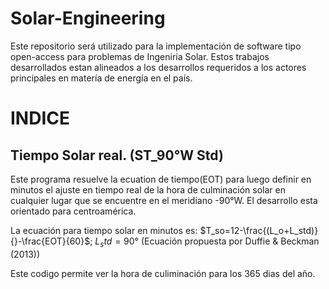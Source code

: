 # Solar-Engineering
Este repositorio será utilizado para la implementación de software tipo open-access para problemas de Ingeniría Solar. Estos trabajos desarrollados estan alineados a los desarrollos requeridos a los actores principales en matería de energía en el país. 

# INDICE
## Tiempo Solar real. (ST_90°W Std)
Este programa resuelve la ecuation de tiempo(EOT) para luego definir en minutos el ajuste en tiempo real de la hora de culminación solar en cualquier lugar que se encuentre en el meridiano -90°W. El desarrollo esta orientado para centroamérica. 

La ecuación para tiempo solar en minutos es: 
$T_so=12-\frac{(L_o+L_std)}{}-\frac{EOT}{60}$; $L_std=90°$  (Ecuación propuesta por Duffie & Beckman (2013))

Este codigo permite ver la hora de culiminación para los 365 dias del año.

